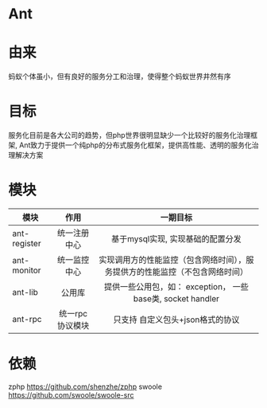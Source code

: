 # Ant

由来
===

蚂蚁个体虽小，但有良好的服务分工和治理，使得整个蚂蚁世界井然有序

目标
===
服务化目前是各大公司的趋势，但php世界很明显缺少一个比较好的服务化治理框架, Ant致力于提供一个纯php的分布式服务化框架，提供高性能、透明的服务化治理解决方案

模块
===

| 模块           | 作用           | 一期目标           |
| ------------- |:-------------:|:-------------:|
| ant-register | 统一注册中心|基于mysql实现, 实现基础的配置分发|
| ant-monitor     | 统一监控中心    |实现调用方的性能监控（包含网络时间），服务提供方的性能监控（不包含网络时间）|
| ant-lib | 公用库      |提供一些公用包，如： exception， 一些base类, socket handler|
| ant-rpc | 统一rpc协议模块      |只支持 自定义包头+json格式的协议|

依赖
===
zphp            <https://github.com/shenzhe/zphp>
swoole          <https://github.com/swoole/swoole-src>
